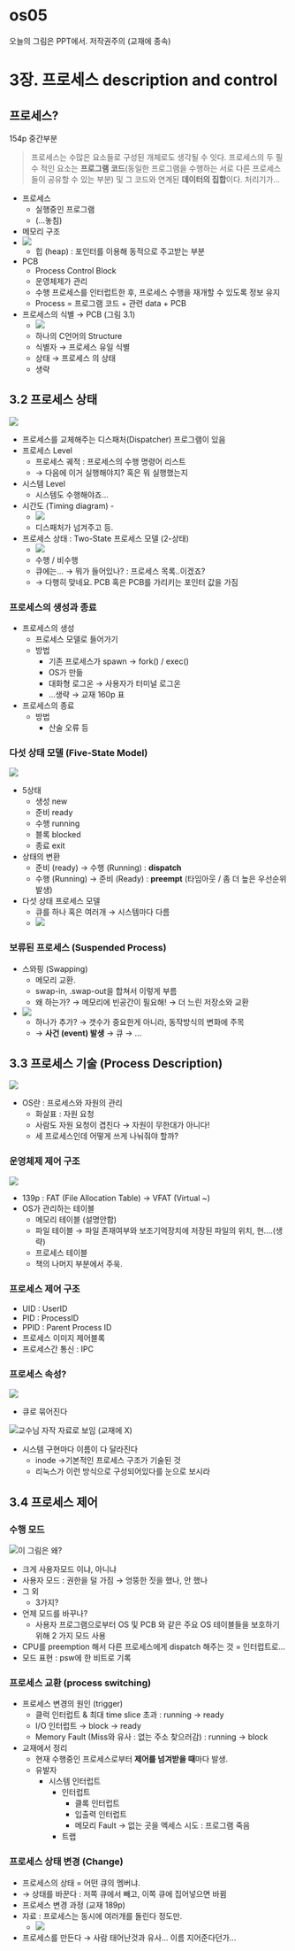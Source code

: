 os05
====

오늘의 그림은 PPT에서. 저작권주의 (교재에 종속)

3장. 프로세스 description and control
=====================================

프로세스?
---------

154p 중간부분

> 프로세스는 수많은 요소들로 구성된 개체로도 생각될 수 잇다. 프로세스의 두 필수 적인 요소는 **프로그램 코드**(동일한 프로그램을 수행하는 서로 다른 프로세스들이 공유할 수 있는 부분) 및 그 코드와 연계된 **데이터의 집합**이다. 처리기가...

-	프로세스
	-	실행중인 프로그램
	-	(...놓침)
-	메모리 구조
-	![](os05-01.png)
	-	힙 (heap) : 포인터를 이용해 동적으로 주고받는 부분
-	PCB
	-	Process Control Block
	-	운영체제가 관리
	-	수행 프로세스를 인터럽트한 후, 프로세스 수행을 재개할 수 있도록 정보 유지
	-	Process = 프로그램 코드 + 관련 data + PCB
-	프로세스의 식별 → PCB (그림 3.1)
	-	![](os05-02.png)
	-	하나의 C언어의 Structure
	-	식별자 → 프로세스 유일 식별
	-	상태 → 프로세스 의 상태
	-	생략

3.2 프로세스 상태
-----------------

![](os05-03.png)

-	프로세스를 교체해주는 디스패처(Dispatcher) 프로그램이 있음
-	프로세스 Level
	-	프로세스 궤적 : 프로세스의 수행 명령어 리스트
	-	→ 다음에 이거 실행해야지? 혹은 뭐 실행했는지
-	시스템 Level
	-	시스템도 수행해야죠...
-	시간도 (Timing diagram) -
	-	![](os05-04.png)
	-	디스패처가 넘겨주고 등.
-	프로세스 상태 : Two-State 프로세스 모델 (2-상태)
	-	![](os05-05.png)
	-	수행 / 비수행
	-	큐에는... → 뭐가 들어있나? : 프로세스 목록..이겠죠?
	-	→ 다행히 맞네요. PCB 혹은 PCB를 가리키는 포인터 값을 가짐

### 프로세스의 생성과 종료

-	프로세스의 생성
	-	프로세스 모델로 들어가기
	-	방법
		-	기존 프로세스가 spawn → fork() / exec()
		-	OS가 만듦
		-	대화형 로그온 → 사용자가 터미널 로그온
		-	...생략 → 교재 160p 표
-	프로세스의 종료
	-	방법
		-	산술 오류 등

### 다섯 상태 모델 (Five-State Model)

![](os05-06.png)

-	5상태
	-	생성 new
	-	준비 ready
	-	수행 running
	-	블록 blocked
	-	종료 exit
-	상태의 변환
	-	준비 (ready) → 수행 (Running) : **dispatch**
	-	수행 (Running) → 준비 (Ready) : **preempt** (타임아웃 / 좀 더 높은 우선순위 발생)
-	다섯 상태 프로세스 모델
	-	큐를 하나 혹은 여러개 → 시스템마다 다름
	-	![](os05-07.png)

### 보류된 프로세스 (Suspended Process)

-	스와핑 (Swapping)
	-	메모리 교환.
	-	swap-in, .swap-out을 합쳐서 이렇게 부름
	-	왜 하는가? → 메모리에 빈공간이 필요해! → 더 느린 저장소와 교환
-	![](os05-08.png)
	-	하나가 추가? → 갯수가 중요한게 아니라, 동작방식의 변화에 주목
	-	→ **사건 (event) 발생** → 큐 → ...

3.3 프로세스 기술 (Process Description)
---------------------------------------

![](os05-09.png)

-	OS란 : 프로세스와 자원의 관리
	-	화살표 : 자원 요청
	-	사람도 자원 요청이 겹친다 → 자원이 무한대가 아니다!
	-	세 프로세스인데 어떻게 쓰게 나눠줘야 할까?

### 운영체제 제어 구조

![](os05-10.png)

-	139p : FAT (File Allocation Table) → VFAT (Virtual ~)
-	OS가 관리하는 테이블
	-	메모리 테이블 (설명안함)
	-	파일 테이블 → 파일 존재여부와 보조기억장치에 저장된 파일의 위치, 현....(생략)
	-	프로세스 테이블
	-	책의 나머지 부분에서 주욱.

### 프로세스 제어 구조

-	UID : UserID
-	PID : ProcessID
-	PPID : Parent Process ID
-	프로세스 이미지 제어블록
-	프로세스간 통신 : IPC

### 프로세스 속성?

![](os05-11.png)

-	큐로 묶어진다

![교수님 자작 자료로 보임 (교재에 X)](os05-12.png)

-	시스템 구현마다 이름이 다 달라진다
	-	inode →기본적인 프로세스 구조가 기술된 것
	-	리눅스가 이런 방식으로 구성되어있다를 눈으로 보시라

3.4 프로세스 제어
-----------------

### 수행 모드

![이 그림은 왜?](os05-13.png)

-	크게 사용자모드 이냐, 아니냐
-	사용자 모드 : 권한을 덜 가짐 → 엉뚱한 짓을 했나, 안 했나
-	그 외
	-	3가지?
-	언제 모드를 바꾸나?
	-	사용자 프로그램으로부터 OS 및 PCB 와 같은 주요 OS 테이블들을 보호하기 위해 2 가지 모드 사용
-	CPU를 preemption 해서 다른 프로세스에게 dispatch 해주는 것 = 인터럽트로...
-	모드 표현 : psw에 한 비트로 기록

### 프로세스 교환 (process switching)

-	프로세스 변경의 원인 (trigger)
	-	클럭 인터럽트 & 최대 time slice 초과 : running → ready
	-	I/O 인터럽트 → block → ready
	-	Memory Fault (Miss와 유사 : 없는 주소 찾으러감) : running → block
-	교재에서 정리
	-	현재 수행중인 프로세스로부터 **제어를 넘겨받을 때**마다 발생.
	-	유발자
		-	시스템 인터럽트
			-	인터럽트
				-	클록 인터럽트
				-	입출력 인터럽트
				-	메모리 Fault → 없는 곳을 엑세스 시도 : 프로그램 죽음
			-	트랩

### 프로세스 상태 변경 (Change)

-	프로세스의 상태 = 어떤 큐의 멤버냐.
-	→ 상태를 바꾼다 : 저쪽 큐에서 빼고, 이쪽 큐에 집어넣으면 바뀜
-	프로세스 변경 과정 (교재 189p)
-	자료 : 프로세스는 동시에 여러개를 돌린다 정도만.
	-	![](os05-14.png)
-	프로세스를 만든다 → 사람 태어난것과 유사... 이름 지어준다던가...
